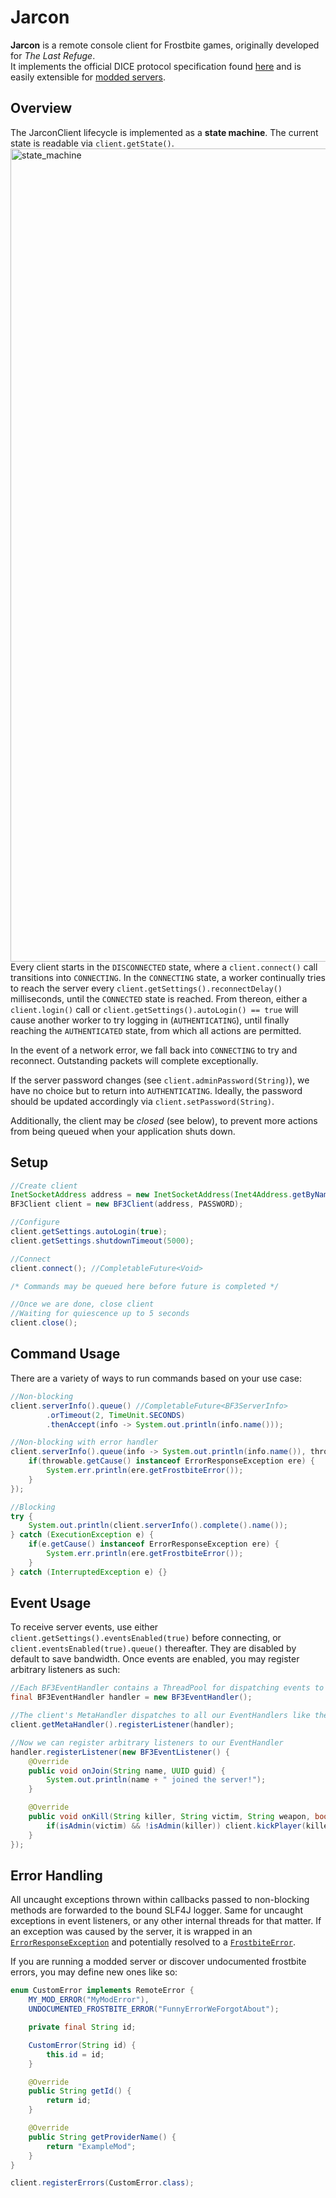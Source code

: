 # Jarcon

**Jarcon** is a remote console client for Frostbite games, originally developed for *The Last Refuge*.<br>It implements the official DICE protocol specification found [here](https://github.com/TheLastRefuge/Jarcon/blob/dev/BF3%20PC%20Server%20Remote%20Administration%20Protocol.pdf) and is easily extensible for [modded servers](https://veniceunleashed.net).

## Overview

The JarconClient lifecycle is implemented as a **state machine**. The current state is readable via `client.getState()`.
<img width="1301" alt="state_machine" src="https://github.com/TheLastRefuge/Jarcon/assets/18089322/1a5a91d6-c1ae-44b3-bdd1-6e94a1994dad">
Every client starts in the `DISCONNECTED` state, where a `client.connect()` call transitions into `CONNECTING`.
In the `CONNECTING` state, a worker continually tries to reach the server every `client.getSettings().reconnectDelay()` milliseconds,
until the `CONNECTED` state is reached. From thereon, either a `client.login()` call or `client.getSettings().autoLogin() == true` will cause another worker to try logging in (`AUTHENTICATING`), until finally reaching the `AUTHENTICATED` state, from which all actions are permitted.

In the event of a network error, we fall back into `CONNECTING` to try and reconnect. Outstanding packets will complete exceptionally.

If the server password changes (see `client.adminPassword(String)`), we have no choice but to return into `AUTHENTICATING`. Ideally, the password should be updated accordingly via `client.setPassword(String)`.

Additionally, the client may be *closed* (see below), to prevent more actions from being queued when your application shuts down.
## Setup
```java
//Create client
InetSocketAddress address = new InetSocketAddress(Inet4Address.getByName(IP), PORT);
BF3Client client = new BF3Client(address, PASSWORD);

//Configure
client.getSettings.autoLogin(true);
client.getSettings.shutdownTimeout(5000);

//Connect
client.connect(); //CompletableFuture<Void>

/* Commands may be queued here before future is completed */

//Once we are done, close client
//Waiting for quiescence up to 5 seconds
client.close();
```

## Command Usage

There are a variety of ways to run commands based on your use case:
```java
//Non-blocking
client.serverInfo().queue() //CompletableFuture<BF3ServerInfo>
        .orTimeout(2, TimeUnit.SECONDS)
        .thenAccept(info -> System.out.println(info.name()));

//Non-blocking with error handler
client.serverInfo().queue(info -> System.out.println(info.name()), throwable -> {
    if(throwable.getCause() instanceof ErrorResponseException ere) {
        System.err.println(ere.getFrostbiteError());
    }
});

//Blocking
try {
    System.out.println(client.serverInfo().complete().name());
} catch (ExecutionException e) {
    if(e.getCause() instanceof ErrorResponseException ere) {
        System.err.println(ere.getFrostbiteError());
    }
} catch (InterruptedException e) {}
```
## Event Usage
To receive server events, use either `client.getSettings().eventsEnabled(true)` before connecting, or `client.eventsEnabled(true).queue()` thereafter. They are disabled by default to save bandwidth. Once events are enabled, you may register arbitrary listeners as such:
```java
//Each BF3EventHandler contains a ThreadPool for dispatching events to multiple listeners registered to it
final BF3EventHandler handler = new BF3EventHandler();

//The client's MetaHandler dispatches to all our EventHandlers like the one above
client.getMetaHandler().registerListener(handler);

//Now we can register arbitrary listeners to our EventHandler
handler.registerListener(new BF3EventListener() {
    @Override
    public void onJoin(String name, UUID guid) {
        System.out.println(name + " joined the server!");
    }

    @Override
    public void onKill(String killer, String victim, String weapon, boolean headShot) {
        if(isAdmin(victim) && !isAdmin(killer)) client.kickPlayer(killer).queue(); // ( ͡° ͜ʖ ͡°)
    }
});
```

## Error Handling
All uncaught exceptions thrown within callbacks passed to non-blocking methods are forwarded to the bound SLF4J logger. Same for uncaught exceptions in event listeners, or any other internal threads for that matter. If an exception was caused by the server, it is wrapped in an [`ErrorResponseException`](https://github.com/TheLastRefuge/Jarcon/blob/dev/src/main/java/gg/tlr/jarcon/core/ErrorResponseException.java) and potentially resolved to a [`FrostbiteError`](https://github.com/TheLastRefuge/Jarcon/blob/dev/src/main/java/gg/tlr/jarcon/frostbite/FrostbiteError.java).

If you are running a modded server or discover undocumented frostbite errors, you may define new ones like so:
````java
enum CustomError implements RemoteError {
    MY_MOD_ERROR("MyModError"),
    UNDOCUMENTED_FROSTBITE_ERROR("FunnyErrorWeForgotAbout");

    private final String id;

    CustomError(String id) {
        this.id = id;
    }

    @Override
    public String getId() {
        return id;
    }

    @Override
    public String getProviderName() {
        return "ExampleMod";
    }
}
````
````java
client.registerErrors(CustomError.class);
````
